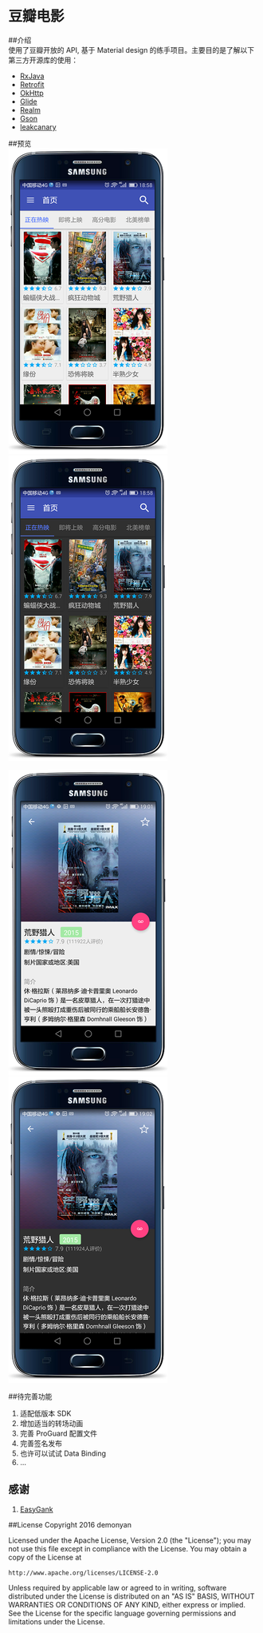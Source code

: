 # 豆瓣电影
##介绍  
使用了豆瓣开放的 API, 基于 Material design 的练手项目。主要目的是了解以下第三方开源库的使用：  
- [RxJava](https://github.com/ReactiveX/RxJava)  
- [Retrofit](https://github.com/square/retrofit)  
- [OkHttp](https://github.com/square/okhttp)  
- [Glide](https://github.com/bumptech/glide)  
- [Realm](https://github.com/realm/realm-java)  
- [Gson](https://github.com/google/gson)  
- [leakcanary](https://github.com/square/leakcanary)

##预览  
![mainpage_day](https://github.com/demonyan/douban-movie/blob/master/screenshots/mainpage_day.png) ![mainpage_day](https://github.com/demonyan/douban-movie/blob/master/screenshots/mainpage_night.png)  

![subject_day](https://github.com/demonyan/douban-movie/blob/master/screenshots/subject_day.png) ![subject_night](https://github.com/demonyan/douban-movie/blob/master/screenshots/subject_night.png)  

##待完善功能
1. 适配低版本 SDK
2. 增加适当的转场动画
3. 完善 ProGuard 配置文件
4. 完善签名发布
5. 也许可以试试 Data Binding
6. ...

## 感谢
1. [EasyGank](https://github.com/CaMnter/EasyGank)

##License
Copyright 2016 demonyan

Licensed under the Apache License, Version 2.0 (the "License"); you may not use this file except in compliance with the License.
You may obtain a copy of the License at

    http://www.apache.org/licenses/LICENSE-2.0

Unless required by applicable law or agreed to in writing, software
distributed under the License is distributed on an "AS IS" BASIS,
WITHOUT WARRANTIES OR CONDITIONS OF ANY KIND, either express or implied.
See the License for the specific language governing permissions and
limitations under the License.
